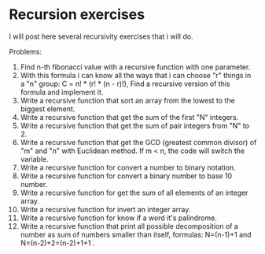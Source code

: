 # Recursion exercises
I will post here several recursivity exercises that i will do.

Problems:
1) Find n-th fibonacci value with a recursive function with one parameter.
2) With this formula i can know all the ways that i can choose "r" things in a "n" group: C = n! * (r! * (n - r)!), Find a recursive version of this formula and implement it.
3) Write a recursive function that sort an array from the lowest to the biggest element.
4) Write a recursive function that get the sum of the first "N" integers.
5) Write a recursive function that get the sum of pair integers from "N" to 2.
6) Write a recursive function that get the  GCD (greatest common divisor) of "m" and "n" with Euclidean method. If m < n, the code will switch the variable.
7) Write a recursive function for convert a number to binary notation.
8) Write a recursive function for convert a binary number to base 10 number.
9) Write a recursive function for get the sum of all elements of an integer array.
10) Write a recursive function for invert an integer array.
11) Write a recursive function for know if a word it's palindrome.
12) Write a recursive function that print all possible decomposition of a number as sum of numbers smaller than itself, formulas: N=(n-1)+1 and N=(n-2)+2=(n-2)+1+1 .
